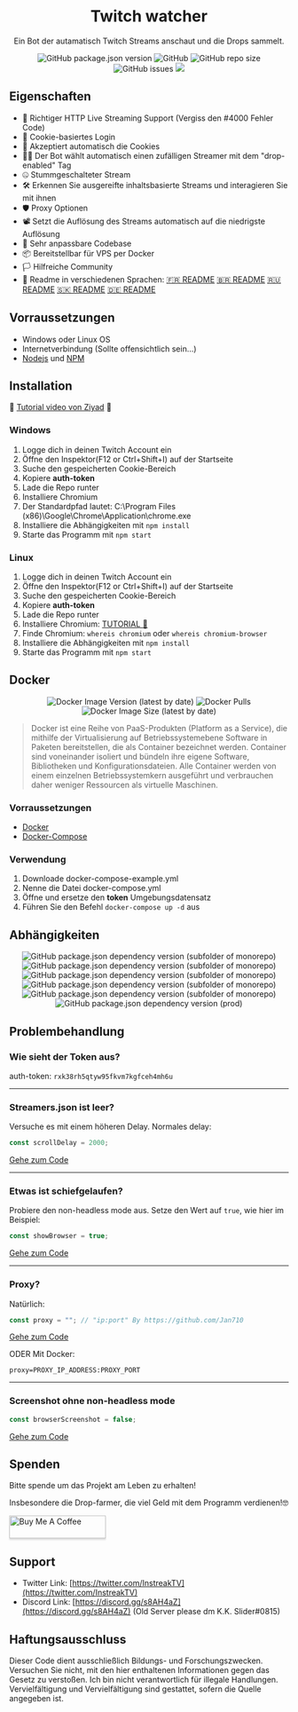 


<h1 align="center">Twitch watcher</h1>
<p align="center"> Ein Bot der autamatisch Twitch Streams anschaut und die Drops sammelt.</p>
<p align="center">
<img alt="GitHub package.json version" src="https://img.shields.io/github/package-json/v/InstreakTV/twitch-watcher"> <img alt="GitHub" src="https://img.shields.io/github/repo-size/InstreakTV/twitch-watcher"> <img alt="GitHub repo size" src="https://img.shields.io/github/license/InstreakTV/twitch-watcher"> <img alt="GitHub issues" src="https://img.shields.io/github/issues/InstreakTV/twitch-watcher"> <a href="https://asciinema.org/a/rob4Rh1EG4XFVfN4XWK67JSnf" target="_blank"><img src="https://asciinema.org/a/rob4Rh1EG4XFVfN4XWK67JSnf.svg" /></a>
</p>

## Eigenschaften
- 🎥 Richtiger HTTP Live Streaming Support (Vergiss den #4000 Fehler Code)
- 🔐 Cookie-basiertes Login
- 📜 Akzeptiert automatisch die Cookies
- 👨‍💻 Der Bot wählt automatisch einen zufälligen Streamer mit dem "drop-enabled" Tag
- 🤐 Stummgeschalteter Stream
- 🛠 Erkennen Sie ausgereifte inhaltsbasierte Streams und interagieren Sie mit ihnen 
- 🛡 Proxy Optionen
- 📽 Setzt die Auflösung des Streams automatisch auf die niedrigste Auflösung
- 🧰 Sehr anpassbare Codebase
- 📦 Bereitstellbar für VPS per Docker
- 🏳️ Hilfreiche Community
- 💬 Readme in verschiedenen Sprachen: [🇫🇷 README](https://github.com/InstreakTV/twitch-watcher/blob/languages/README_FR.md) [🇧🇷 README](https://github.com/InstreakTV/twitch-watcher/blob/languages/README_PT.md) [🇷🇺 README](https://github.com/InstreakTV/twitch-watcher/blob/languages/README_RU.md) [🇸🇰 README](https://github.com/InstreakTV/twitch-watcher/blob/languages/README_SK.md) [🇩🇪 README](https://github.com/InstreakTV/twitch-watcher/blob/languages/README_DE.md)

## Vorraussetzungen

 - Windows oder Linux OS
 - Internetverbindung (Sollte offensichtlich sein...)
 - [Nodejs](https://nodejs.org/en/download/) und [NPM](https://www.npmjs.com/get-npm)
 
## Installation
🎥 [Tutorial video von Ziyad](https://youtu.be/bwzv7wT44Ds) 🎥
### Windows
1. Logge dich in deinen Twitch Account ein
2. Öffne den Inspektor(F12 or Ctrl+Shift+I) auf der Startseite
3. Suche den gespeicherten Cookie-Bereich 
4. Kopiere **auth-token**
5. Lade die Repo runter
6. Installiere Chromium
7. Der Standardpfad lautet: C:\\Program Files (x86)\\Google\\Chrome\\Application\\chrome.exe
8. Installiere die Abhängigkeiten mit `npm install`
9. Starte das Programm mit `npm start`
### Linux
1. Logge dich in deinen Twitch Account ein
2. Öffne den Inspektor(F12 or Ctrl+Shift+I) auf der Startseite
3. Suche den gespeicherten Cookie-Bereich 
4. Kopiere **auth-token**
5. Lade die Repo runter
6. Installiere Chromium: [TUTORIAL 🤗](https://www.addictivetips.com/ubuntu-linux-tips/install-chromium-on-linux/)
7. Finde Chromium: `whereis chromium` oder `whereis chromium-browser`
8. Installiere die Abhängigkeiten mit `npm install`
9. Starte das Programm mit `npm start`

## Docker
<p align="center">
<img alt="Docker Image Version (latest by date)" src="https://img.shields.io/docker/v/d3vm/valorant-watcher"> <img alt="Docker Pulls" src="https://img.shields.io/docker/pulls/d3vm/valorant-watcher"> <img alt="Docker Image Size (latest by date)" src="https://img.shields.io/docker/image-size/d3vm/valorant-watcher">
</p>


>Docker ist eine Reihe von PaaS-Produkten (Platform as a Service), die mithilfe der Virtualisierung auf Betriebssystemebene Software in Paketen bereitstellen, die als Container bezeichnet werden. Container sind voneinander isoliert und bündeln ihre eigene Software, Bibliotheken und Konfigurationsdateien. Alle Container werden von einem einzelnen Betriebssystemkern ausgeführt und verbrauchen daher weniger Ressourcen als virtuelle Maschinen. 
### Vorraussetzungen
- [Docker](https://docs.docker.com/get-docker/)
- [Docker-Compose](https://docs.docker.com/compose/install/)

### Verwendung
1. Downloade docker-compose-example.yml
2. Nenne die Datei docker-compose.yml
3. Öffne und ersetze den **token** Umgebungsdatensatz
4. Führen Sie den Befehl `docker-compose up -d` aus
## Abhängigkeiten
<p align="center">
<img alt="GitHub package.json dependency version (subfolder of monorepo)" src="https://img.shields.io/github/package-json/dependency-version/InstreakTV/twitch-watcher/puppeteer-core"> <img alt="GitHub package.json dependency version (subfolder of monorepo)" src="https://img.shields.io/github/package-json/dependency-version/InstreakTV/twitch-watcher/cheerio"> <img alt="GitHub package.json dependency version (subfolder of monorepo)" src="https://img.shields.io/github/package-json/dependency-version/InstreakTV/twitch-watcher/inquirer"> <img alt="GitHub package.json dependency version (subfolder of monorepo)" src="https://img.shields.io/github/package-json/dependency-version/InstreakTV/twitch-watcher/dotenv"> <img alt="GitHub package.json dependency version (subfolder of monorepo)" src="https://img.shields.io/github/package-json/dependency-version/InstreakTV/twitch-watcher/dayjs"> <img alt="GitHub package.json dependency version (prod)" src="https://img.shields.io/github/package-json/dependency-version/InstreakTV/twitch-watcher/tree-kill">
</p>

## Problembehandlung

### Wie sieht der Token aus?
auth-token: `rxk38rh5qtyw95fkvm7kgfceh4mh6u`
___


### Streamers.json ist leer?

Versuche es mit einem höheren Delay.
Normales delay:
```javascript
const scrollDelay = 2000;
```
[Gehe zum Code](https://github.com/InstreakTV/twitch-watcher/blob/12dce8065423861971b7088563ad936b2dcc2559/app.js#L15)
___
### Etwas ist schiefgelaufen?
Probiere den non-headless mode aus. Setze den Wert auf `true`, wie hier im Beispiel:
```javascript
const showBrowser = true;
```
[Gehe zum Code](https://github.com/InstreakTV/twitch-watcher/blob/12dce8065423861971b7088563ad936b2dcc2559/app.js#L24)
___
### Proxy?

Natürlich:
```javascript
const proxy = ""; // "ip:port" By https://github.com/Jan710
```
[Gehe zum Code](https://github.com/InstreakTV/twitch-watcher/blob/12dce8065423861971b7088563ad936b2dcc2559/app.js#L25)   

ODER
Mit Docker:
```
proxy=PROXY_IP_ADDRESS:PROXY_PORT
```
___
### Screenshot ohne non-headless mode
```javascript
const browserScreenshot = false;
```
[Gehe zum Code](https://github.com/InstreakTV/twitch-watcher/blob/12dce8065423861971b7088563ad936b2dcc2559/app.js#L27)

## Spenden
Bitte spende um das Projekt am Leben zu erhalten!

Insbesondere die Drop-farmer, die viel Geld mit dem Programm verdienen!🤓  

<a href="https://www.buymeacoffee.com/D3v" target="_blank"><img src="https://www.buymeacoffee.com/assets/img/custom_images/orange_img.png" alt="Buy Me A Coffee" style="height: 41px !important;width: 174px !important;box-shadow: 0px 3px 2px 0px rgba(190, 190, 190, 0.5) !important;-webkit-box-shadow: 0px 3px 2px 0px rgba(190, 190, 190, 0.5) !important;" ></a>


## Support
 - Twitter Link: [https://twitter.com/InstreakTV](https://twitter.com/InstreakTV)
 - Discord Link: [https://discord.gg/s8AH4aZ](https://discord.gg/s8AH4aZ) (Old Server please dm K.K. Slider#0815)

## Haftungsausschluss
Dieser Code dient ausschließlich Bildungs- und Forschungszwecken.
Versuchen Sie nicht, mit den hier enthaltenen Informationen gegen das Gesetz zu verstoßen.
Ich bin nicht verantwortlich für illegale Handlungen.
Vervielfältigung und Vervielfältigung sind gestattet, sofern die Quelle angegeben ist. 
